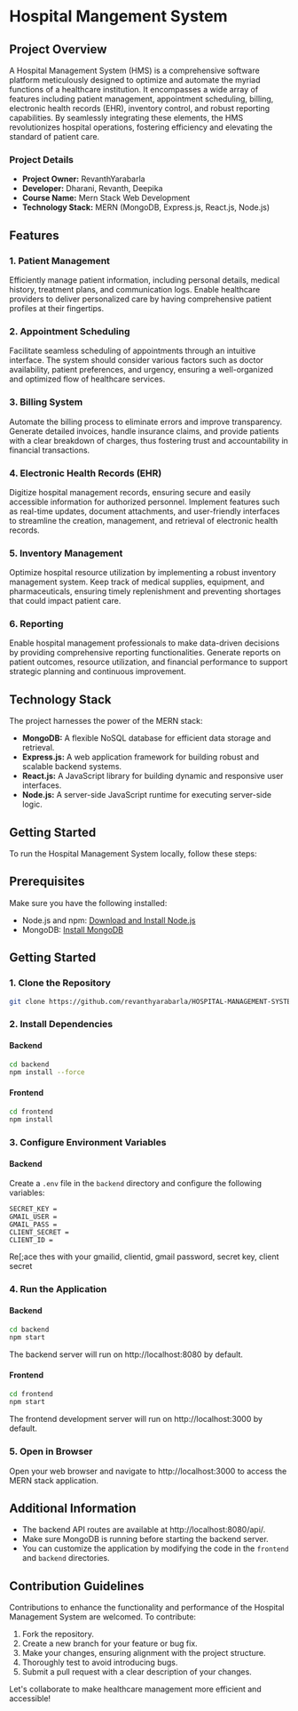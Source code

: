 # Hospital Mangement System

## Project Overview

A Hospital Management System (HMS) is a comprehensive software platform meticulously designed to optimize and automate the myriad functions of a healthcare institution. It encompasses a wide array of features including patient management, appointment scheduling, billing, electronic health records (EHR), inventory control, and robust reporting capabilities. By seamlessly integrating these elements, the HMS revolutionizes hospital operations, fostering efficiency and elevating the standard of patient care.

### Project Details

- **Project Owner:** RevanthYarabarla
- **Developer:** Dharani, Revanth, Deepika
- **Course Name:** Mern Stack Web Development
- **Technology Stack:** MERN (MongoDB, Express.js, React.js, Node.js)

## Features

### 1. Patient Management

Efficiently manage patient information, including personal details, medical history, treatment plans, and communication logs. Enable healthcare providers to deliver personalized care by having comprehensive patient profiles at their fingertips.

### 2. Appointment Scheduling

Facilitate seamless scheduling of appointments through an intuitive interface. The system should consider various factors such as doctor availability, patient preferences, and urgency, ensuring a well-organized and optimized flow of healthcare services.

### 3. Billing System

Automate the billing process to eliminate errors and improve transparency. Generate detailed invoices, handle insurance claims, and provide patients with a clear breakdown of charges, thus fostering trust and accountability in financial transactions.

### 4. Electronic Health Records (EHR)

Digitize hospital management records, ensuring secure and easily accessible information for authorized personnel. Implement features such as real-time updates, document attachments, and user-friendly interfaces to streamline the creation, management, and retrieval of electronic health records.

### 5. Inventory Management

Optimize hospital resource utilization by implementing a robust inventory management system. Keep track of medical supplies, equipment, and pharmaceuticals, ensuring timely replenishment and preventing shortages that could impact patient care.

### 6. Reporting

Enable hospital management professionals to make data-driven decisions by providing comprehensive reporting functionalities. Generate reports on patient outcomes, resource utilization, and financial performance to support strategic planning and continuous improvement.

## Technology Stack

The project harnesses the power of the MERN stack:

- **MongoDB:** A flexible NoSQL database for efficient data storage and retrieval.
- **Express.js:** A web application framework for building robust and scalable backend systems.
- **React.js:** A JavaScript library for building dynamic and responsive user interfaces.
- **Node.js:** A server-side JavaScript runtime for executing server-side logic.


## Getting Started
To run the Hospital Management System locally, follow these steps:

## Prerequisites

Make sure you have the following installed:

- Node.js and npm: [Download and Install Node.js](https://nodejs.org/)
- MongoDB: [Install MongoDB](https://docs.mongodb.com/manual/installation/)

## Getting Started

### 1. Clone the Repository

```bash
git clone https://github.com/revanthyarabarla/HOSPITAL-MANAGEMENT-SYSTEM.git
```

### 2. Install Dependencies

#### Backend

```bash
cd backend
npm install --force
```

#### Frontend

```bash
cd frontend
npm install
```

### 3. Configure Environment Variables

#### Backend

Create a `.env` file in the `backend` directory and configure the following variables:

```env
SECRET_KEY = 
GMAIL_USER = 
GMAIL_PASS =
CLIENT_SECRET = 
CLIENT_ID =
```
Re[;ace thes with your gmailid, clientid, gmail password, secret key, client secret

### 4. Run the Application

#### Backend

```bash
cd backend
npm start
```

The backend server will run on http://localhost:8080 by default.

#### Frontend

```bash
cd frontend
npm start
```

The frontend development server will run on http://localhost:3000 by default.

### 5. Open in Browser

Open your web browser and navigate to http://localhost:3000 to access the MERN stack application.

## Additional Information

- The backend API routes are available at http://localhost:8080/api/.
- Make sure MongoDB is running before starting the backend server.
- You can customize the application by modifying the code in the `frontend` and `backend` directories.


## Contribution Guidelines

Contributions to enhance the functionality and performance of the Hospital Management System are welcomed. To contribute:

1. Fork the repository.
2. Create a new branch for your feature or bug fix.
3. Make your changes, ensuring alignment with the project structure.
4. Thoroughly test to avoid introducing bugs.
5. Submit a pull request with a clear description of your changes.

Let's collaborate to make healthcare management more efficient and accessible!








